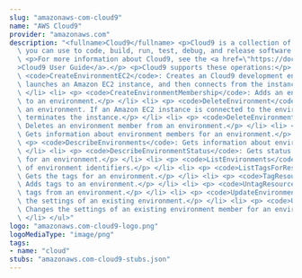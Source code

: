 ```yaml
---
slug: "amazonaws-com-cloud9"
name: "AWS Cloud9"
provider: "amazonaws.com"
description: "<fullname>Cloud9</fullname> <p>Cloud9 is a collection of tools that\
  \ you can use to code, build, run, test, debug, and release software in the cloud.</p>\
  \ <p>For more information about Cloud9, see the <a href=\"https://docs.aws.amazon.com/cloud9/latest/user-guide\"\
  >Cloud9 User Guide</a>.</p> <p>Cloud9 supports these operations:</p> <ul> <li> <p>\
  \ <code>CreateEnvironmentEC2</code>: Creates an Cloud9 development environment,\
  \ launches an Amazon EC2 instance, and then connects from the instance to the environment.</p>\
  \ </li> <li> <p> <code>CreateEnvironmentMembership</code>: Adds an environment member\
  \ to an environment.</p> </li> <li> <p> <code>DeleteEnvironment</code>: Deletes\
  \ an environment. If an Amazon EC2 instance is connected to the environment, also\
  \ terminates the instance.</p> </li> <li> <p> <code>DeleteEnvironmentMembership</code>:\
  \ Deletes an environment member from an environment.</p> </li> <li> <p> <code>DescribeEnvironmentMemberships</code>:\
  \ Gets information about environment members for an environment.</p> </li> <li>\
  \ <p> <code>DescribeEnvironments</code>: Gets information about environments.</p>\
  \ </li> <li> <p> <code>DescribeEnvironmentStatus</code>: Gets status information\
  \ for an environment.</p> </li> <li> <p> <code>ListEnvironments</code>: Gets a list\
  \ of environment identifiers.</p> </li> <li> <p> <code>ListTagsForResource</code>:\
  \ Gets the tags for an environment.</p> </li> <li> <p> <code>TagResource</code>:\
  \ Adds tags to an environment.</p> </li> <li> <p> <code>UntagResource</code>: Removes\
  \ tags from an environment.</p> </li> <li> <p> <code>UpdateEnvironment</code>: Changes\
  \ the settings of an existing environment.</p> </li> <li> <p> <code>UpdateEnvironmentMembership</code>:\
  \ Changes the settings of an existing environment member for an environment.</p>\
  \ </li> </ul>"
logo: "amazonaws.com-cloud9-logo.png"
logoMediaType: "image/png"
tags:
- name: "cloud"
stubs: "amazonaws.com-cloud9-stubs.json"
---
```


